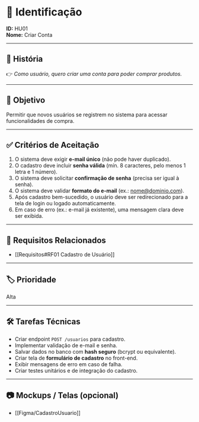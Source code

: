 # 📌 Identificação  
**ID:** HU01  
**Nome:** Criar Conta  

---

## 👤 História  
👉 *Como usuário, quero criar uma conta para poder comprar produtos.*  

---

## 🎯 Objetivo  
Permitir que novos usuários se registrem no sistema para acessar funcionalidades de compra.  

---

## ✅ Critérios de Aceitação  
1. O sistema deve exigir **e-mail único** (não pode haver duplicado).  
2. O cadastro deve incluir **senha válida** (mín. 8 caracteres, pelo menos 1 letra e 1 número).  
3. O sistema deve solicitar **confirmação de senha** (precisa ser igual à senha).  
4. O sistema deve validar **formato do e-mail** (ex.: nome@dominio.com).  
5. Após cadastro bem-sucedido, o usuário deve ser redirecionado para a tela de login ou logado automaticamente.  
6. Em caso de erro (ex.: e-mail já existente), uma mensagem clara deve ser exibida.  

---

## 🔎 Requisitos Relacionados  
- [[Requisitos#RF01 Cadastro de Usuário]]  

---

## 🏷️ Prioridade  
Alta  

---

## 🛠️ Tarefas Técnicas  
- Criar endpoint `POST /usuarios` para cadastro.  
- Implementar validação de e-mail e senha.  
- Salvar dados no banco com **hash seguro** (bcrypt ou equivalente).  
- Criar tela de **formulário de cadastro** no front-end.  
- Exibir mensagens de erro em caso de falha.  
- Criar testes unitários e de integração do cadastro.  

---

## 📷 Mockups / Telas (opcional)  
- [[Figma/CadastroUsuario]]
